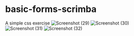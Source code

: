 # basic-forms-scrimba
A simple css exercise
![Screenshot (29)](https://user-images.githubusercontent.com/85759426/141165298-6ffbd1eb-14e1-443f-87db-5737a8004945.png)
![Screenshot (30)](https://user-images.githubusercontent.com/85759426/141165465-428946ca-6c3f-4ba5-aba2-c8653bf51d05.png)
![Screenshot (31)](https://user-images.githubusercontent.com/85759426/141174392-497c415b-33c8-4cd2-97e2-b44e7c5e85d7.png)
![Screenshot (32)](https://user-images.githubusercontent.com/85759426/141176710-735c9676-42f3-44f6-82c3-e4a1c082f3e7.png)
